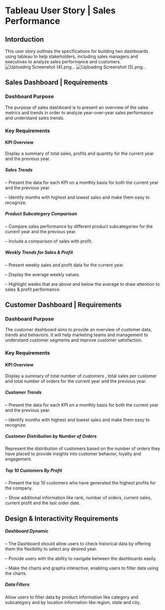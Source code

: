# Tableau User Story | Sales Performance
## Intorduction
This user story outlines the specifications for building two dashboards using tableau to help stakeholders, including sales managers and executives to analyze sales performance and customers. 
![Uploading Screenshot (4).png…]()                                                     ![Uploading Screenshot (5).png…]()


## Sales Dashboard | Requirements
### Dashboard Purpose
The purpose of sales dashboard is to present an overview of the sales metrics and trends in order to analyze year-over-year sales performance and understand sales trends.

### Key Requirements
#### KPI Overview
Display a summary of total sales, profits and quantity for the current year and the previous year.

##### Sales Trends
 – Present the data for each KPI on a monthly basis for both the current year and the previous year.

 – Identify months with highest and lowest sales and make them easy to recognize.

##### Product Subcategory Comparison
 – Compare sales performance by different product subcategories for the current year and the previous year.

 – Include a comparison of sales with profit.

##### Weekly Trends for Sales & Profit
 – Present weekly sales and profit data for the current year.

 – Display the average weekly values.

 – Highlight weeks that are above and below the average to draw attention to sales & profit performance.

## Customer Dashboard | Requirements
### Dashboard Purpose
The customer dashboard aims to provide an overview of customer data, trends and behaviors. It will help marketing teams and management to understand customer segments and improve customer satisfaction.

### Key Requirements
#### KPI Overview
Display a summary of total number of customers , total sales per customer and total number of orders for the current year and the previous year.

##### Customer Trends
 – Present the data for each KPI on a monthly basis for both the current year and the previous year.

 – Identify months with highest and lowest sales and make them easy to recognize.

##### Customer Distribution by Number of Orders
Represent the distribution of customers based on the number of orders they have placed to provide insights into customer behavior, loyalty and engagement.

##### Top 10 Customers By Profit
 – Present the top 10 customers who have generated the highest profits for the company.

 – Show additional information like rank, number of orders, current sales, current profit and the last order date.

## Design & Interactivity Requirements
##### Dashboard Dynamic
 – The Dashboard should allow users to check historical data by offering them the flexibility to select any desired year.

 – Provide users with the ability to navigate between the dashboards easily.

 – Make the charts and graphs interactive, enabling users to filter data using the charts.

##### Data Filters
Allow users to filter data by product information like category and subcategory and by location information like region, state and city.
